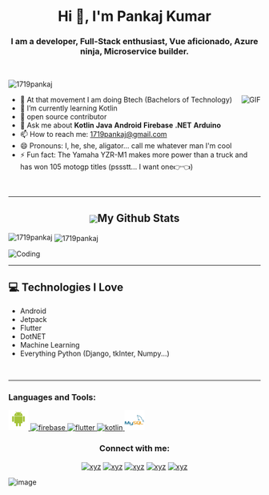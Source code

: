 <h1 align="center">Hi 👋, I'm Pankaj Kumar</h1>


<h3 align="center">I am a developer, Full-Stack enthusiast, Vue aficionado, Azure ninja, Microservice builder.</h3>
</br>
<p align="left"> <img src="https://komarev.com/ghpvc/?username=1719pankaj&label=Profile%20views&color=0e75b6&style=flat" alt="1719pankaj" /> </p>

<img align="right" alt="GIF" height="101px" src="https://media.giphy.com/media/du3J3cXyzhj75IOgvA/giphy.gif" />

- 🔭 At that movement I am doing Btech (Bachelors of Technology)
- 🌱 I’m currently learning Kotlin
- 👯 open source contributor
- 💬 Ask me about **Kotlin** **Java** **Android** **Firebase** **.NET** **Arduino**
- 📫 How to reach me: 1719pankaj@gmail.com
- 😄 Pronouns: I, he, she, aligator... call me whatever man I'm cool
- ⚡  Fun fact: The Yamaha YZR-M1 makes more power than a truck and has won 105 motogp titles (pssstt... I want one👉👈)

<br>
<hr>

<h2 align="center"><img src="https://emojis.slackmojis.com/emojis/images/1471045852/841/hero.gif?1471045852" align="center"
                width="18" />My Github Stats</h2>
<p><img align="left" src="https://github-readme-stats.vercel.app/api/top-langs?username=1719pankaj&show_icons=true&locale=en&layout=compact&hide_border=true" alt="1719pankaj" /></p>

<p>&nbsp;<img align="center" src="https://github-readme-stats.vercel.app/api?username=1719pankaj&show_icons=true&locale=en&hide_border=true" alt="1719pankaj" /></p>

<img align="left" alt="Coding" width="400" src="https://cdn.dribbble.com/users/2646423/screenshots/5507196/computer.gif">

<br>
<hr>


## :computer: Technologies I Love
* Android
* Jetpack
* Flutter
* DotNET
* Machine Learning
* Everything Python (Django, tkInter, Numpy...)
<br>
<hr>

<h3 align="left">Languages and Tools:</h3>
<p align="left"> <a href="https://developer.android.com" target="_blank"> <img src="https://raw.githubusercontent.com/devicons/devicon/master/icons/android/android-original-wordmark.svg" alt="android" width="40" height="40"/> </a> <a href="https://firebase.google.com/" target="_blank"> <img src="https://www.vectorlogo.zone/logos/firebase/firebase-icon.svg" alt="firebase" width="40" height="40"/> </a> <a href="https://flutter.dev" target="_blank"> <img src="https://www.vectorlogo.zone/logos/flutterio/flutterio-icon.svg" alt="flutter" width="40" height="40"/> </a> <a href="https://kotlinlang.org" target="_blank"> <img src="https://www.vectorlogo.zone/logos/kotlinlang/kotlinlang-icon.svg" alt="kotlin" width="40" height="40"/> </a> <a href="https://www.mysql.com/" target="_blank"> <img src="https://raw.githubusercontent.com/devicons/devicon/master/icons/mysql/mysql-original-wordmark.svg" alt="mysql" width="40" height="40"/> </a> </p>


<h3 align="Center">Connect with me:</h3>
<p align="Center">
<a href="www.linkedin.com/in/pankaj-kr-roy-228644198" target="blank"><img align="center" src="https://raw.githubusercontent.com/rahuldkjain/github-profile-readme-generator/master/src/images/icons/Social/linked-in-alt.svg" alt="xyz" height="30" width="40" /></a>
<a href="https://www.facebook.com/tryht5hgyw6/" target="blank"><img align="center" src="https://raw.githubusercontent.com/rahuldkjain/github-profile-readme-generator/master/src/images/icons/Social/facebook.svg" alt="xyz" height="30" width="40" /></a>
<a href="https://www.instagram.com/ceo_pcc/" target="blank"><img align="center" src="https://raw.githubusercontent.com/rahuldkjain/github-profile-readme-generator/master/src/images/icons/Social/instagram.svg" alt="xyz" height="30" width="40" /></a>
<a href="https://www.youtube.com/channel/UCanabR4cdk8h-Nq3t1a5esA" target="blank"><img align="center" src="https://raw.githubusercontent.com/rahuldkjain/github-profile-readme-generator/master/src/images/icons/Social/youtube.svg" alt="xyz" height="30" width="40" /></a>
<a href="https://discord.gg/TheWiseNerd" target="blank"><img align="center" src="https://raw.githubusercontent.com/rahuldkjain/github-profile-readme-generator/master/src/images/icons/Social/discord.svg" alt="xyz" height="30" width="40" /></a>
</p>

  ![image](https://github.com/soriano-dev/soriano-dev/blob/master/dino.gif)
